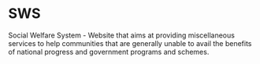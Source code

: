 # SWS
Social Welfare System - Website that aims at providing miscellaneous services to help communities that are generally unable to avail the benefits of national progress and government programs and schemes.
